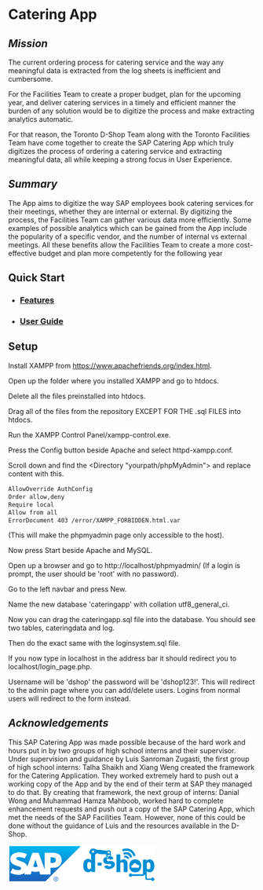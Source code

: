 # Catering App

## *Mission*
The current ordering process for catering service and the way any meaningful data is extracted from the log sheets is inefficient and cumbersome. 
 
For the Facilities Team to create a proper budget, plan for the upcoming year, and deliver catering services in a timely and efficient manner the burden of any solution would be to digitize the process and make extracting analytics automatic.

For that reason, the Toronto D-Shop Team along with the Toronto Facilities Team have come together to create the SAP Catering App which truly digitizes the process of ordering a catering service and extracting meaningful data, all while keeping a strong focus in User Experience.

## *Summary*
The App aims to digitize the way SAP employees book catering services for their meetings, whether they are internal or external. By digitizing the process, the Facilities Team can gather various data more efficiently. Some examples of possible analytics which can be gained from the App include the popularity of a specific vendor, and the number of internal vs external meetings. All these benefits allow the Facilities Team to create a more cost-effective budget and plan more competently for the following year

## Quick Start
  * ### [Features](genius/ReleaseDoc1.docx)
  * ### [User Guide](genius/index%20(2).html)
## Setup
Install XAMPP from https://www.apachefriends.org/index.html.

Open up the folder where you installed XAMPP and go to htdocs.

Delete all the files preinstalled into htdocs.

Drag all of the files from the repository EXCEPT FOR THE .sql FILES into htdocs.

Run the XAMPP Control Panel/xampp-control.exe.

Press the Config button beside Apache and select httpd-xampp.conf.

Scroll down and find the <Directory "yourpath/phpMyAdmin"> and replace content with this.


	AllowOverride AuthConfig
	Order allow,deny
	Require local
	Allow from all
	ErrorDocument 403 /error/XAMPP_FORBIDDEN.html.var


(This will make the phpmyadmin page only accessible to the host).


Now press Start beside Apache and MySQL.

Open up a browser and go to http://localhost/phpmyadmin/ (If a login is prompt, the user should be 'root' with no password).

Go to the left navbar and press New.

Name the new database 'cateringapp' with collation utf8_general_ci.

Now you can drag the cateringapp.sql file into the database. You should see two tables, cateringdata and log.

Then do the exact same with the loginsystem.sql file.

If you now type in localhost in the address bar it should redirect you to localhost/login_page.php.

Username will be 'dshop' the password will be 'dshop123!'. This will redirect to the admin page where you can add/delete users. Logins from normal users will redirect to the form instead.
## *Acknowledgements*
This SAP Catering App was made possible because of the hard work and hours put in by two groups of high school interns and their supervisor. Under supervision and guidance by Luis Sanroman Zugasti, the first group of high school interns: Talha Shaikh and Xiang Weng created the framework for the Catering Application. They worked extremely hard to push out a working copy of the App and by the end of their term at SAP they managed to do that. By creating that framework, the next group of interns: Danial Wong and Muhammad Hamza Mahboob, worked hard to complete enhancement requests and push out a copy of the SAP Catering App, which met the needs of the SAP Facilities Team. However, none of this could be done without the guidance of Luis and the resources available in the D-Shop.  

<img src="genius/images/sap.png" width ="150" ><img src="genius/images/dshop-logo-small.png" width="150" >
